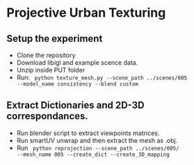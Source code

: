 # Projective Urban Texturing

## Setup the experiment
* Clone the repository
* Download libigl and example scence data.
* Unzip inside PUT folder
* Run:
<code> python texture_mesh.py --scene_path ../scenes/005 --model_name consistency --blend custom </code>


## Extract Dictionaries and 2D-3D correspondances.
* Run blender script to extract viewpoints matrices.
* Run smartUV unwrap and then extract the mesh as .obj.
* Run <code> python reprojection --scene_path ../scenes/005/ --mesh_name 005 --create_dict --create_3D_mapping
